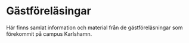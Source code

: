 # Gästföreläsingar
Här finns samlat information och material från de gästföreläsningar som förekommit på campus Karlshamn.
